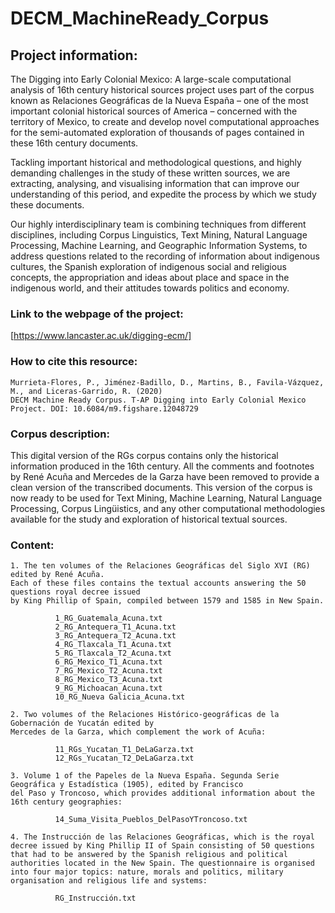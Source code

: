 # DECM_MachineReady_Corpus

## Project information: 
The Digging into Early Colonial Mexico: A large-scale computational analysis of 16th century historical sources project uses part of the corpus known as Relaciones Geográficas de la Nueva España – one of the most important colonial historical sources of America – concerned with the territory of Mexico, to create and develop novel computational approaches for the semi-automated exploration of thousands of pages contained in these 16th century documents.

Tackling important historical and methodological questions, and highly demanding challenges in the study of these written sources, we are extracting, analysing, and visualising information that can improve our understanding of this period, and expedite the process by which we study these documents.

Our highly interdisciplinary team is combining techniques from different disciplines, including Corpus Linguistics, Text Mining, Natural Language Processing, Machine Learning, and Geographic Information Systems, to address questions related to the recording of information about indigenous cultures, the Spanish exploration of indigenous social and religious concepts, the appropriation and ideas about place and space in the indigenous world, and their attitudes towards politics and economy. 

### Link to the webpage of the project: 
[https://www.lancaster.ac.uk/digging-ecm/]

### How to cite this resource: 
``` 
Murrieta-Flores, P., Jiménez-Badillo, D., Martins, B., Favila-Vázquez, M., and Liceras-Garrido, R. (2020) 
DECM Machine Ready Corpus. T-AP Digging into Early Colonial Mexico Project. DOI: 10.6084/m9.figshare.12048729
```
### Corpus description: 
This digital version of the RGs corpus contains only the historical information produced in the 16th century. All the comments and footnotes by René Acuña and Mercedes de la Garza have been removed to provide a clean version of the transcribed documents. This version of the corpus is now ready to be used for Text Mining, Machine Learning, Natural Language Processing, Corpus Lingüistics, and any other computational methodologies available for the study and exploration of historical textual sources. 

### Content: 
``` 
1. The ten volumes of the Relaciones Geográficas del Siglo XVI (RG) edited by René Acuña. 
Each of these files contains the textual accounts answering the 50 questions royal decree issued 
by King Phillip of Spain, compiled between 1579 and 1585 in New Spain.

          1_RG_Guatemala_Acuna.txt
          2_RG_Antequera_T1_Acuna.txt
          3_RG_Antequera_T2_Acuna.txt
          4_RG_Tlaxcala_T1_Acuna.txt
          5_RG_Tlaxcala_T2_Acuna.txt
          6_RG_Mexico_T1_Acuna.txt
          7_RG_Mexico_T2_Acuna.txt
          8_RG_Mexico_T3_Acuna.txt
          9_RG_Michoacan_Acuna.txt
          10_RG_Nueva Galicia_Acuna.txt

2. Two volumes of the Relaciones Histórico-geográficas de la Gobernación de Yucatán edited by 
Mercedes de la Garza, which complement the work of Acuña:

          11_RGs_Yucatan_T1_DeLaGarza.txt
          12_RGs_Yucatan_T2_DeLaGarza.txt

3. Volume 1 of the Papeles de la Nueva España. Segunda Serie Geográfica y Estadística (1905), edited by Francisco 
del Paso y Troncoso, which provides additional information about the 16th century geographies:

          14_Suma_Visita_Pueblos_DelPasoYTroncoso.txt

4. The Instrucción de las Relaciones Geográficas, which is the royal decree issued by King Phillip II of Spain consisting of 50 questions that had to be answered by the Spanish religious and political authorities located in the New Spain. The questionnaire is organised into four major topics: nature, morals and politics, military organisation and religious life and systems: 

          RG_Instrucción.txt
``` 
